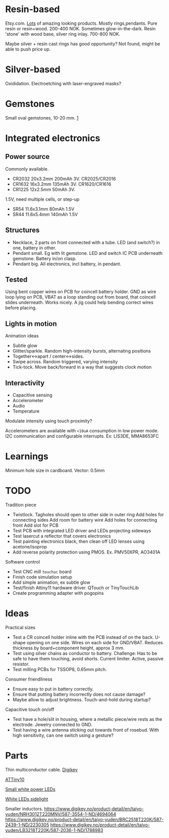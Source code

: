 

# Resin-based

Etsy.com. [Lots](https://www.etsy.com/no-en/search?q=epoxy+jewelry&explicit=1&page=3) of amazing looking products. Mostly rings,pendants.
Pure resin or resin+wood. 200-400 NOK. Sometimes glow-in-the-dark.
Resin 'stone' with wood base, silver ring inlay. 700-800 NOK.

Maybe silver + resin cast rings has good opportunity? Not found, might be able to push price up.

# Silver-based

Oxididation. Electroetching with laser-engraved masks?

# Gemstones

Small oval gemstones, 10-20 mm. [1](https://www.gemselect.com/group/gemselect.php?a=0&base_shape=Oval,Pear,Round&min_l=10.00&max_l=20.00&min_w=10.00&max_w=20.00&styles=Cabochon%27,%27Plain-Cut&price_asc=1&page=1)

# Integrated electronics

## Power source

Commonly available.

* CR2032 20x3.2mm 200mAh 3V. CR2025/CR2016
* CR1632 16x3.2mm 135mAh 3V. CR1620/CR1616
* CR1225 12x2.5mm 50mAh 3V.

1.5V, need multiple cells, or step-up

* SR54 11.6x3.1mm 80mAh 1.5V
* SR44 11.6x5.4mm 140mAh 1.5V

## Structures

* Necklace, 2 parts on front connected with a tube. LED (and switch?) in one, battery in other.
* Pendant small. Eg with lit gemstone. LED and switch IC PCB underneath gemstone. Battery in/on clasp. 
* Pendant big. All electronics, incl battery, in pendant.

## Tested

Using bent copper wires on PCB for coincell battery holder.
GND as wire loop lying on PCB, VBAT as a loop standing out from board, that coincell slides underneath. Works nicely.
A jig could help bending correct wires before placing.

## Lights in motion

Animation ideas

* Subtle glow
* Glitter/sparkle. Random high-intensity bursts, alternating positions
* Together<->apart / center<->sides. 
* Swipe across. Random triggered, varying intensity
* Tick-tock. Move back/forward in a way that suggests clock motion

## Interactivity

* Capacitive sensing
* Accelerometer
* Audio
* Temperature

Modulate intensity using touch proximity?

Accelerometers are available with `<10uA` consumption in low power mode.
I2C communication and configurable interrupts. Ex: LIS3DE, MMA8653FC 

# Learnings

Minimum hole size in cardboard. Vector: 0.5mm

# TODO

Tradition piece

* Twistlock. 
Tagholes should open to other side in outer ring
Add holes for connecting sides
Add room for battery wire
Add holes for connecting front
Add slot for PCB
* Test PCB with integrated LED driver and LEDs projecting sideways
* Test lasercut a reflector that covers electronics
* Test painting electronics black, then clean off LED lenses using acetone/isoprop
* Add reverse polarity protection using PMOS. Ex. PMV50XPR, AO3401A

Software control

* Test CNC mill `touchuc` board
* Finish code simulation setup
* Add simple animation, ex subtle glow
* Test/finish Attiny11 hardware driver. QTouch or TinyTouchLib
* Create programming adapter with pogopins


# Ideas

Practical sizes

* Test a CR coincell holder inline with the PCB instead of on the back.
U-shape opening on one side. Wires on each side for GND/VBAT.
Reduces thickness by board+component height, approx 3 mm.
* Test using silver chains as conductor to battery.
Challenge: Has to be safe to have them touching, avoid shorts.
Current limiter. Active, passive resistor.
* Test milling PCBs for TSSOP8, 0.65mm pitch.

Consumer friendliness

* Ensure easy to put in battery correctly.
* Ensure that putting battery incorrectly does not cause damage?
* Maybe allow to adjust brightness. Touch-and-hold during startup?

Capacitive touch on/off

* Test have a hole/slit in housing, where a metallic piece/wire rests as the electrode.
Jewelry connected to GND.
* Test having a wire antenna sticking out towards front of rosebud.
With high sensitivity, can one switch using a gesture?

# Parts

Thin multiconductor cable.
[Digikey](https://www.digikey.com/products/en/cables-wires/multiple-conductor-cables/473?k=&pkeyword=&pv81=110&FV=138000a%2C138000b%2C138001a%2C1380056%2C674008c%2C674008d%2C67400b4%2C674013d%2C6740020%2C6740198%2C6740029%2C674019e%2C674019f%2C67401a1%2C67401b1%2C674002d%2C674002f%2C67401e3%2C67401e7%2C6740036%2C6740236%2C674003a%2C674003b%2C674003c%2C6740040%2C6740043%2C6740044%2C6740047%2C67402e1%2Cffe001d9%2C4f0000c%2C4f0007c%2C4f00002&quantity=0&ColumnSort=1000011&page=1&stock=1&nstock=1&pageSize=25)

[ATTiny10](https://www.digikey.no/product-detail/en/microchip-technology/ATTINY10-TS8R/ATTINY10-TS8RCT-ND/2477247)

[Small white power LEDs](https://www.digikey.no/products/en/optoelectronics/led-lighting-white/124?FV=b83bfa%2Cb84343%2Cb84345%2Cb8442f%2Cb84ff4%2Cb85aca%2Cb85ada%2Cb864db%2Cb86a30%2Cb86c09%2Cb87c2f%2Cb89a25%2Cb8a3d7%2Cb8a955%2Cb8a959%2Cb8a95c%2Cb8a95e%2Cb8a95f%2Cb8a962%2Cb8a96a%2Cb8a976%2Cb8a977%2Cb8a9a2%2Cb8a9a3%2Cb8a9a7%2Cb8a9a8%2Cb8a9ab%2Cb8a9ac%2Cb8a9ad%2Cb8a9ae%2Cb8a9af%2Cb8a9b0%2Cb8a9b1%2Cb8a9b6%2Cb8a9bc%2Cb8a9bd%2Cb8a9c0%2Cb8a9c1%2Cb8a9c8%2Cb8a9c9%2Cb8a9cd%2Cb8a9cf%2Cb8a9d0%2Cb8a9d2%2Cb8ab18%2Cb8b1f6%2Cb8b748%2C1140003%2C89c0103%2C89c0029%2C89c002b%2C89c002d%2C89c002f%2C89c0033%2Cab00066%2Cab00069%2Cab0006a%2Cab0006e%2Cab00072%2Cab00074%2Cab00075%2Cab0007a%2Cab000ad%2Cab000b8%2Cab00002%2Cab000d4%2Cab000d7%2Cab000d8%2Cab000e3%2Cab000e4%2Cab000ec%2Cab000fd%2Cab000ff%2Cab00121%2Cab00123%2Cab00003%2Cab00140%2Cab00141%2Cab00173%2Cab0023f%2Cab00007%2Cab00008%2Cab00051%2Cab00053%2Cab00054%2Cab0005b%2Cab00061%2Cab00062%2Cffe0007c&quantity=10&ColumnSort=1000011&page=1&stock=1&nstock=1&pageSize=25)

[White LEDs sidelight](https://www.digikey.no/products/en/optoelectronics/led-indication-discrete/105?FV=940066%2C940008%2C9403c3%2C9403c5%2C9403c6%2C1140160%2C89c0501%2C89c0515%2C89c0088%2C89c057f%2C89c0590%2C89c0592%2C89c0593%2C89c059a%2C89c059c%2C89c059d%2C89c00b1%2C89c00b2%2C89c00b3%2C89c00b4%2C89c00b5%2C89c00b6%2C89c00b7%2C89c00b9%2C89c00ba%2C89c00bc%2C89c00bd%2C89c00be%2C89c00c0%2C89c00c1%2C89c00c2%2C89c00c3%2C89c00c4%2C89c00c5%2C89c00c6%2C89c00c7%2C89c00c9%2C89c00cb%2C89c00cc%2C89c00cd%2C89c00ce%2C89c00d0%2C89c00d1%2C89c00d2%2C89c00d3%2C89c00d4%2C89c00d5%2C89c00d6%2C89c00d7%2C89c00da%2C89c00db%2C89c00dd%2C89c00df%2C89c00e1%2C89c00e2%2C89c00f1%2C89c00f2%2C89c00f3%2C89c00fa%2C89c0103%2C89c010a%2C89c0029%2C89c002a%2C89c002b%2C89c002c%2C89c01be%2C89c002d%2C89c002f%2C89c0030%2C89c0031%2C89c01ea%2C89c01f3%2C89c0032%2C89c01f4%2C89c01f5%2C89c01f6%2C89c01f8%2C89c0033%2C89c01fe%2C89c0200%2C89c0201%2C89c0034%2C89c0213%2C89c0214%2C89c0037%2C89c02d1%2C89c02dd%2C89c02e3%2C89c02e4%2C89c02e6%2C89c02ea%2C89c02eb%2C89c02ec%2C89c02f5%2C89c02f6%2C89c02f7%2C89c02fc%2C89c02fd%2C89c02fe%2C89c0303%2C89c0306%2C89c0328%2C89c0366%2C89c0369%2Cffe00069&quantity=10&ColumnSort=1000011&page=1&stock=1&nstock=1&datasheet=1&pageSize=25)

Smaller inductors.
https://www.digikey.no/product-detail/en/taiyo-yuden/NRH3012T220MNV/587-3554-1-ND/4694064
https://www.digikey.no/product-detail/en/taiyo-yuden/BRC2518T220K/587-2439-1-ND/2230305
https://www.digikey.no/product-detail/en/taiyo-yuden/LB3218T220K/587-2036-1-ND/1788983
